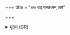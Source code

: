 +++
title = "०७ उद् यच्छध्वम् अप"

+++
<details><summary>मूलम् (GR)</summary>

उद् यच्छध्वम् अप रक्षो हनाथ-  
-इमां नारीं सुकृते दधात ।  
धाता विपश्चित् पतिम् अस्यै विवेद  
भगो राजा पुर एतु प्रजानन् ॥
</details>